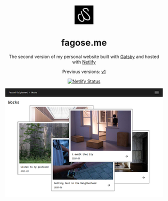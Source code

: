 <p align="center">
  <a href="https://fagose.me" target="_blank">
    <img alt="fagosemi" src="https://raw.githubusercontent.com/farzadgo/v2/master/src/images/logo.png" width="60" />
  </a>
</p>
<h1 align="center">
  fagose.me
</h1>
<p align="center">
  The second version of my personal website built with <a href="https://www.gatsbyjs.org/" target="_blank">Gatsby</a> and hosted with <a href="https://www.netlify.com/" target="_blank">Netlify</a>
</p>
<p align="center">
  Previous versions:
  <a href="https://github.com/farzadgo/v1" target="_blank">v1</a>
</p>
<p align="center">
  <a href="https://app.netlify.com/sites/farzadgo/deploys" target="_blank">
    <img src="https://api.netlify.com/api/v1/badges/aecbc81f-d87a-444f-981b-3dfa6acf3a4e/deploy-status" alt="Netlify Status" />
  </a>
</p>

![demo](https://raw.githubusercontent.com/farzadgo/v2/master/src/images/demo.png)

